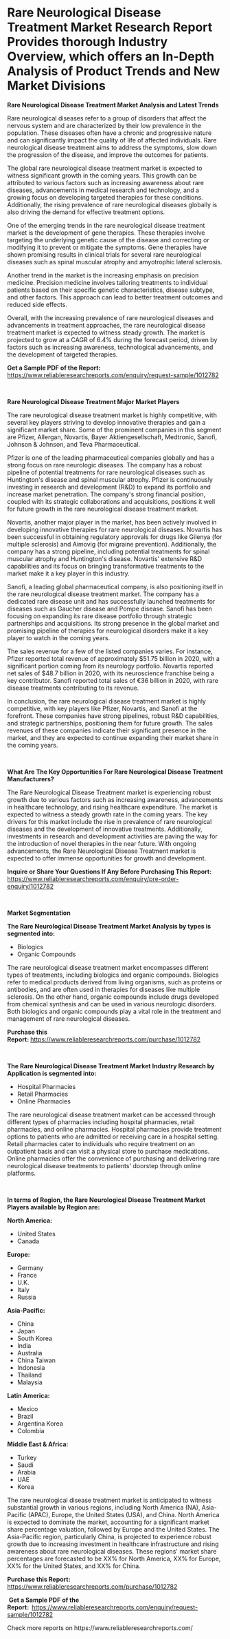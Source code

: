 <p><h1>Rare Neurological Disease Treatment Market Research Report Provides thorough Industry Overview, which offers an In-Depth Analysis of Product Trends and New Market Divisions</h1></p><p><strong>Rare Neurological Disease Treatment Market Analysis and Latest Trends</strong></p>
<p><p>Rare neurological diseases refer to a group of disorders that affect the nervous system and are characterized by their low prevalence in the population. These diseases often have a chronic and progressive nature and can significantly impact the quality of life of affected individuals. Rare neurological disease treatment aims to address the symptoms, slow down the progression of the disease, and improve the outcomes for patients.</p><p>The global rare neurological disease treatment market is expected to witness significant growth in the coming years. This growth can be attributed to various factors such as increasing awareness about rare diseases, advancements in medical research and technology, and a growing focus on developing targeted therapies for these conditions. Additionally, the rising prevalence of rare neurological diseases globally is also driving the demand for effective treatment options.</p><p>One of the emerging trends in the rare neurological disease treatment market is the development of gene therapies. These therapies involve targeting the underlying genetic cause of the disease and correcting or modifying it to prevent or mitigate the symptoms. Gene therapies have shown promising results in clinical trials for several rare neurological diseases such as spinal muscular atrophy and amyotrophic lateral sclerosis.</p><p>Another trend in the market is the increasing emphasis on precision medicine. Precision medicine involves tailoring treatments to individual patients based on their specific genetic characteristics, disease subtype, and other factors. This approach can lead to better treatment outcomes and reduced side effects.</p><p>Overall, with the increasing prevalence of rare neurological diseases and advancements in treatment approaches, the rare neurological disease treatment market is expected to witness steady growth. The market is projected to grow at a CAGR of 6.4% during the forecast period, driven by factors such as increasing awareness, technological advancements, and the development of targeted therapies.</p></p>
<p><strong>Get a Sample PDF of the Report:&nbsp;</strong> <a href="https://www.reliableresearchreports.com/enquiry/request-sample/1012782">https://www.reliableresearchreports.com/enquiry/request-sample/1012782</a></p>
<p>&nbsp;</p>
<p><strong>Rare Neurological Disease Treatment Major Market Players</strong></p>
<p><p>The rare neurological disease treatment market is highly competitive, with several key players striving to develop innovative therapies and gain a significant market share. Some of the prominent companies in this segment are Pfizer, Allergan, Novartis, Bayer Aktiengesellschaft, Medtronic, Sanofi, Johnson & Johnson, and Teva Pharmaceutical.</p><p>Pfizer is one of the leading pharmaceutical companies globally and has a strong focus on rare neurologic diseases. The company has a robust pipeline of potential treatments for rare neurological diseases such as Huntington's disease and spinal muscular atrophy. Pfizer is continuously investing in research and development (R&D) to expand its portfolio and increase market penetration. The company's strong financial position, coupled with its strategic collaborations and acquisitions, positions it well for future growth in the rare neurological disease treatment market.</p><p>Novartis, another major player in the market, has been actively involved in developing innovative therapies for rare neurological diseases. Novartis has been successful in obtaining regulatory approvals for drugs like Gilenya (for multiple sclerosis) and Aimovig (for migraine prevention). Additionally, the company has a strong pipeline, including potential treatments for spinal muscular atrophy and Huntington's disease. Novartis' extensive R&D capabilities and its focus on bringing transformative treatments to the market make it a key player in this industry.</p><p>Sanofi, a leading global pharmaceutical company, is also positioning itself in the rare neurological disease treatment market. The company has a dedicated rare disease unit and has successfully launched treatments for diseases such as Gaucher disease and Pompe disease. Sanofi has been focusing on expanding its rare disease portfolio through strategic partnerships and acquisitions. Its strong presence in the global market and promising pipeline of therapies for neurological disorders make it a key player to watch in the coming years.</p><p>The sales revenue for a few of the listed companies varies. For instance, Pfizer reported total revenue of approximately $51.75 billion in 2020, with a significant portion coming from its neurology portfolio. Novartis reported net sales of $48.7 billion in 2020, with its neuroscience franchise being a key contributor. Sanofi reported total sales of €36 billion in 2020, with rare disease treatments contributing to its revenue.</p><p>In conclusion, the rare neurological disease treatment market is highly competitive, with key players like Pfizer, Novartis, and Sanofi at the forefront. These companies have strong pipelines, robust R&D capabilities, and strategic partnerships, positioning them for future growth. The sales revenues of these companies indicate their significant presence in the market, and they are expected to continue expanding their market share in the coming years.</p></p>
<p>&nbsp;</p>
<p><strong>What Are The Key Opportunities For Rare Neurological Disease Treatment Manufacturers?</strong></p>
<p><p>The Rare Neurological Disease Treatment market is experiencing robust growth due to various factors such as increasing awareness, advancements in healthcare technology, and rising healthcare expenditure. The market is expected to witness a steady growth rate in the coming years. The key drivers for this market include the rise in prevalence of rare neurological diseases and the development of innovative treatments. Additionally, investments in research and development activities are paving the way for the introduction of novel therapies in the near future. With ongoing advancements, the Rare Neurological Disease Treatment market is expected to offer immense opportunities for growth and development.</p></p>
<p><strong>Inquire or Share Your Questions If Any Before Purchasing This Report:</strong> <a href="https://www.reliableresearchreports.com/enquiry/pre-order-enquiry/1012782">https://www.reliableresearchreports.com/enquiry/pre-order-enquiry/1012782</a></p>
<p>&nbsp;</p>
<p><strong>Market Segmentation</strong></p>
<p><strong>The Rare Neurological Disease Treatment Market Analysis by types is segmented into:</strong></p>
<p><ul><li>Biologics</li><li>Organic Compounds</li></ul></p>
<p><p>The rare neurological disease treatment market encompasses different types of treatments, including biologics and organic compounds. Biologics refer to medical products derived from living organisms, such as proteins or antibodies, and are often used in therapies for diseases like multiple sclerosis. On the other hand, organic compounds include drugs developed from chemical synthesis and can be used in various neurologic disorders. Both biologics and organic compounds play a vital role in the treatment and management of rare neurological diseases.</p></p>
<p><strong>Purchase this Report:&nbsp;</strong><a href="https://www.reliableresearchreports.com/purchase/1012782">https://www.reliableresearchreports.com/purchase/1012782</a></p>
<p>&nbsp;</p>
<p><strong>The Rare Neurological Disease Treatment Market Industry Research by Application is segmented into:</strong></p>
<p><ul><li>Hospital Pharmacies</li><li>Retail Pharmacies</li><li>Online Pharmacies</li></ul></p>
<p><p>The rare neurological disease treatment market can be accessed through different types of pharmacies including hospital pharmacies, retail pharmacies, and online pharmacies. Hospital pharmacies provide treatment options to patients who are admitted or receiving care in a hospital setting. Retail pharmacies cater to individuals who require treatment on an outpatient basis and can visit a physical store to purchase medications. Online pharmacies offer the convenience of purchasing and delivering rare neurological disease treatments to patients' doorstep through online platforms.</p></p>
<p>&nbsp;</p>
<p><strong>In terms of Region, the Rare Neurological Disease Treatment Market Players available by Region are:</strong></p>
<p>
    <p> <strong> North America: </strong>
        <ul>
            <li>United States</li>
            <li>Canada</li>
        </ul>
        </p> 
    <p> <strong> Europe: </strong>
        <ul>
            <li>Germany</li>
            <li>France</li>
            <li>U.K.</li>
            <li>Italy</li>
            <li>Russia</li>
        </ul>
        </p> 
    <p> <strong> Asia-Pacific: </strong>
        <ul>
            <li>China</li>
            <li>Japan</li>
            <li>South Korea</li>
            <li>India</li>
            <li>Australia</li>
            <li>China Taiwan</li>
            <li>Indonesia</li>
            <li>Thailand</li>
            <li>Malaysia</li>
        </ul>
        </p> 
    <p> <strong> Latin America: </strong>
        <ul>
            <li>Mexico</li>
            <li>Brazil</li>
            <li>Argentina Korea</li>
            <li>Colombia</li>
        </ul>
        </p> 
    <p> <strong> Middle East & Africa: </strong>
        <ul>
            <li>Turkey</li>
            <li>Saudi</li>
            <li>Arabia</li>
            <li>UAE</li>
            <li>Korea</li>
        </ul>
    </p>
    </p>
<p><p>The rare neurological disease treatment market is anticipated to witness substantial growth in various regions, including North America (NA), Asia-Pacific (APAC), Europe, the United States (USA), and China. North America is expected to dominate the market, accounting for a significant market share percentage valuation, followed by Europe and the United States. The Asia-Pacific region, particularly China, is projected to experience robust growth due to increasing investment in healthcare infrastructure and rising awareness about rare neurological diseases. These regions' market share percentages are forecasted to be XX% for North America, XX% for Europe, XX% for the United States, and XX% for China.</p></p>
<p><strong>Purchase this Report: </strong><a href="https://www.reliableresearchreports.com/purchase/1012782">https://www.reliableresearchreports.com/purchase/1012782</a></p>
<p>&nbsp;<strong>Get a Sample PDF of the Report:&nbsp;&nbsp;</strong><a href="https://www.reliableresearchreports.com/enquiry/request-sample/1012782">https://www.reliableresearchreports.com/enquiry/request-sample/1012782</a></p>
<p><strong></strong></p>
<p>Check more reports on https://www.reliableresearchreports.com/</p>